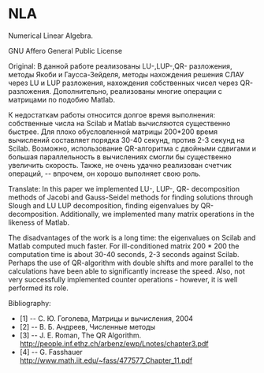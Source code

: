 # NLA
Numerical Linear Algebra. 

GNU Affero General Public License

Original: 
В данной работе реализованы LU-,LUP-,QR- разложения, методы Якоби и Гаусса-Зейделя, методы нахождения решения СЛАУ через LU и LUP разложения, нахождения собственных чисел через QR-разложения. Дополнительно, реализованы многие операции с матрицами по подобию Matlab. 

К недостаткам работы относится долгое время выполнения: собственные числа на Scilab и Matlab вычисляются существенно быстрее. Для плохо обусловленной матрицы 200*200 время вычислений составляет порядка 30-40 секунд, против 2-3 секунд на Scilab. Возможно, использование QR-алгоритма с двойными сдвигами и большая параллельность в вычислениях смогли бы существенно увеличить скорость. Также, не очень удачно реализован счетчик операций, -- впрочем, он хорошо выполняет свою роль. 


Translate: 
In this paper we implemented LU-, LUP-, QR- decomposition methods of Jacobi and Gauss-Seidel methods for finding solutions through Slough and LU LUP decomposition, finding eigenvalues ​​by QR-decomposition. Additionally, we implemented many matrix operations in the likeness of Matlab.

The disadvantages of the work is a long time: the eigenvalues ​​on Scilab and Matlab computed much faster. For ill-conditioned matrix 200 * 200 the computation time is about 30-40 seconds, 2-3 seconds against Scilab. Perhaps the use of QR-algorithm with double shifts and more parallel to the calculations have been able to significantly increase the speed. Also, not very successfully implemented counter operations - however, it is well performed its role.

Bibliography:
 * [1] -- С. Ю. Гоголева, Матрицы и вычисления, 2004
 * [2] -- В. Б. Андреев, Численные методы
 * [3] -- J. E. Roman, The QR Algorithm. http://people.inf.ethz.ch/arbenz/ewp/Lnotes/chapter3.pdf
 * [4] -- G. Fasshauer  http://www.math.iit.edu/~fass/477577_Chapter_11.pdf
